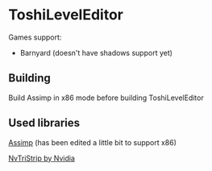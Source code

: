 # ToshiLevelEditor

Games support:
- Barnyard (doesn't have shadows support yet)

## Building
Build Assimp in x86 mode before building ToshiLevelEditor

## Used libraries
[Assimp](https://github.com/assimp/assimp) (has been edited a little bit to support x86)

[NvTriStrip by Nvidia](https://github.com/turbulenz/NvTriStrip)
